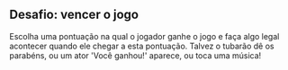 ## Desafio: vencer o jogo

Escolha uma pontuação na qual o jogador ganhe o jogo e faça algo legal acontecer quando ele chegar a esta pontuação. Talvez o tubarão dê os parabéns, ou um ator 'Você ganhou!' aparece, ou toca uma música!